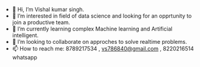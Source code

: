 - 👋 Hi, I’m Vishal kumar singh.
- 👀 I’m interested in field of data science and looking for an opprtunity to join a productive team.
- 🌱 I’m currently learning complex Machine learning and Artificial intelligent.
- 💞️ I’m looking to collaborate on approches to solve realtime problems.
- 📫 How to reach me: 8789217534 , vs786840@gmail.com , 8220216514 whatsapp

<!---
bs15b032/bs15b032 is a ✨ special ✨ repository because its `README.md` (this file) appears on your GitHub profile.
You can click the Preview link to take a look at your changes.
--->
